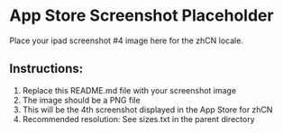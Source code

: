 # App Store Screenshot Placeholder

Place your ipad screenshot #4 image here for the zhCN locale.

## Instructions:
1. Replace this README.md file with your screenshot image
2. The image should be a PNG file
3. This will be the 4th screenshot displayed in the App Store for zhCN
4. Recommended resolution: See sizes.txt in the parent directory
